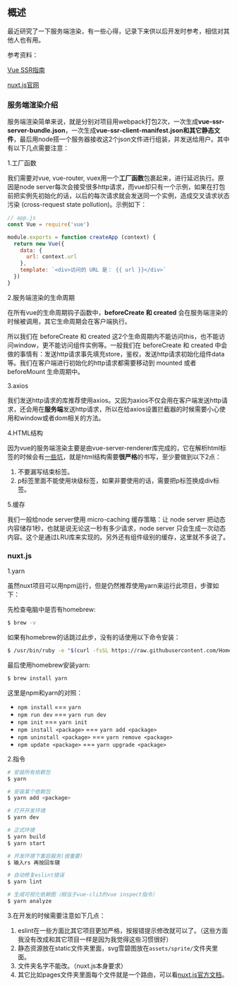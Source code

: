 ## 概述

最近研究了一下服务端渲染，有一些心得，记录下来供以后开发时参考，相信对其他人也有用。

参考资料：

[Vue SSR指南](https://ssr.vuejs.org/zh/guide/#%E4%B8%8E%E6%9C%8D%E5%8A%A1%E5%99%A8%E9%9B%86%E6%88%90)

[nuxt.js官网](https://zh.nuxtjs.org/guide)

### 服务端渲染介绍

服务端渲染简单来说，就是分别对项目用webpack打包2次，一次生成**vue-ssr-server-bundle.json**，一次生成**vue-ssr-client-manifest.json和其它静态文件**，最后用node搭一个服务器接收这2个json文件进行组装，并发送给用户。其中有以下几点需要注意：

1.工厂函数

我们需要对vue, vue-router, vuex用一个**工厂函数**包裹起来，进行延迟执行。原因是node server每次会接受很多http请求，而vue却只有一个示例，如果在打包前把实例先初始化的话，以后的每次请求就会发送同一个实例，造成交叉请求状态污染 (cross-request state pollution)。示例如下：

``` js
// app.js
const Vue = require('vue')

module.exports = function createApp (context) {
  return new Vue({
    data: {
      url: context.url
    },
    template: `<div>访问的 URL 是： {{ url }}</div>`
  })
}
```

2.服务端渲染的生命周期

在所有vue的生命周期钩子函数中，**beforeCreate 和 created** 会在服务端渲染的时候被调用，其它生命周期会在客户端执行。

所以我们在 beforeCreate 和 created 这2个生命周期内不能访问this，也不能访问window，更不能访问组件实例等。一般我们在 beforeCreate 和 created 中会做的事情有：发送http请求事先填充store，鉴权，发送http请求初始化组件data等。我们在客户端进行初始化的http请求都需要移动到 mounted 或者 beforeMount 生命周期中。

3.axios

我们发送http请求的库推荐使用axios。又因为axios不仅会用在客户端发送http请求，还会用在**服务端**发送http请求，所以在给axios设置拦截器的时候需要小心使用和window或者dom相关的方法。

4.HTML结构

因为vue的服务端渲染主要是由vue-server-renderer库完成的，它在解析html标签的时候会有[一些坑](https://ssr.vuejs.org/zh/guide/hydration.html#%E4%B8%80%E4%BA%9B%E9%9C%80%E8%A6%81%E6%B3%A8%E6%84%8F%E7%9A%84%E5%9D%91)，就是html结构需要**很严格**的书写，至少要做到以下2点：

1. 不要漏写结束标签。
2. p标签里面不能使用块级标签，如果非要使用的话，需要把p标签换成div标签。

5.缓存

我们一般给node server使用 micro-caching 缓存策略：让 node server 把动态内容储存1秒，也就是说无论这一秒有多少请求，node server 只会生成一次动态内容。这个是通过LRU库来实现的。另外还有组件级别的缓存，这里就不多说了。

### nuxt.js

1.yarn

虽然nuxt项目可以用npm运行，但是仍然推荐使用yarn来运行此项目，步骤如下：

先检查电脑中是否有homebrew:

``` bash
$ brew -v
```

如果有homebrew的话跳过此步，没有的话使用以下命令安装：

``` bash
$ /usr/bin/ruby -e "$(curl -fsSL https://raw.githubusercontent.com/Homebrew/install/master/install)"
```

最后使用homebrew安装yarn:

``` bash
$ brew install yarn
```

这里是npm和yarn的对照：

- ```npm install``` === ```yarn```
- ```npm run dev``` === ```yarn run dev```
- ```npm init``` === ```yarn init```
- ```npm install <package>``` === ```yarn add <package>```
- ```npm uninstall <package>``` === ```yarn remove <package>```
- ```npm update <package>``` === ```yarn upgrade <package>```

2.指令

``` bash
# 安装所有依赖包
$ yarn

# 安装某个依赖包
$ yarn add <package>

# 打开开发环境
$ yarn dev

# 正式环境
$ yarn build
$ yarn start

# 开发环境下重启服务(很重要)
$ 输入rs 再按回车键

# 自动修复eslint错误
$ yarn lint

# 生成可视化依赖图（相当于vue-cli3的vue inspect指令）
$ yarn analyze
```

3.在开发的时候需要注意如下几点：

1. eslint在一些方面比其它项目更加严格，按报错提示修改就可以了。（这些方面我没有改成和其它项目一样是因为我觉得这些习惯很好）
2. 静态资源放在static文件夹里面，svg雪碧图放在```assets/sprite/```文件夹里面。
3. 文件夹名字不能改。（nuxt.js本身要求）
4. 其它比如pages文件夹里面每个文件就是一个路由，可以看[nuxt.js官方文档](https://zh.nuxtjs.org/guide)。
